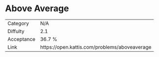 # Above Average

<table>
    <tr>
        <td>Category</td>
        <td>N/A</td>
    </tr>
    <tr>
        <td>Diffulty</td>
        <td>2.1</td>
    </tr>
    <tr>
        <td>Acceptance</td>
        <td>36.7 %</td>
    </tr>
    <tr>
        <td>Link</td>
        <td>https://open.kattis.com/problems/aboveaverage</td>
    </tr>
</table>